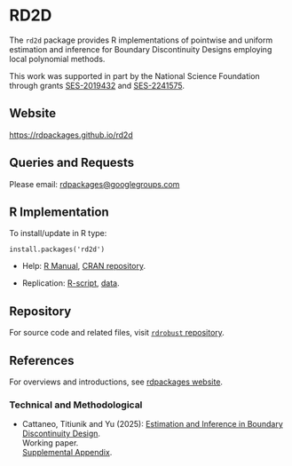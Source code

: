 # RD2D

The `rd2d` package provides R implementations of pointwise and uniform estimation and inference for Boundary Discontinuity Designs employing local polynomial methods.

This work was supported in part by the National Science Foundation through grants [SES-2019432](https://www.nsf.gov/awardsearch/showAward?AWD_ID=2019432) and [SES-2241575](https://www.nsf.gov/awardsearch/showAward?AWD_ID=2241575).

## Website

https://rdpackages.github.io/rd2d

## Queries and Requests

Please email: [rdpackages@googlegroups.com](mailto:rdpackages@googlegroups.com)

## R Implementation

To install/update in R type:
```
install.packages('rd2d')
```

- Help: [R Manual](https://cran.r-project.org/web/packages/rd2d/rd2d.pdf), [CRAN repository](https://cran.r-project.org/package=rd2d).

- Replication: [R-script](), [data]().


## Repository

For source code and related files, visit [`rdrobust` repository](https://github.com/rdpackages/rd2d/).


## References

For overviews and introductions, see [rdpackages website](https://rdpackages.github.io).


### Technical and Methodological

- Cattaneo, Titiunik and Yu (2025): [Estimation and Inference in Boundary Discontinuity Design](https://rdpackages.github.io/references/Cattaneo-Titiunik-Yu_2025_BoundaryRD.pdf).<br>
Working paper.<br>
[Supplemental Appendix](https://rdpackages.github.io/references/Cattaneo-Titiunik-Yu_2025_BoundaryRD--Supplement.pdf).

<br><br>
